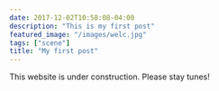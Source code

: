 ```yaml
---
date: 2017-12-02T10:58:08-04:00
description: "This is my first post"
featured_image: "/images/welc.jpg"
tags: ["scene"]
title: "My first post"
---
```


This website is under construction. Please stay tunes!
